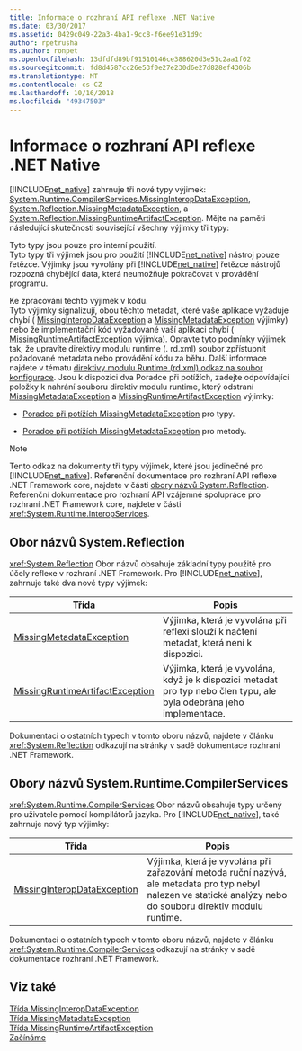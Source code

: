 ```yaml
---
title: Informace o rozhraní API reflexe .NET Native
ms.date: 03/30/2017
ms.assetid: 0429c049-22a3-4ba1-9cc8-f6ee91e31d9c
author: rpetrusha
ms.author: ronpet
ms.openlocfilehash: 13dfdfd89bf91510146ce388620d3e51c2aa1f02
ms.sourcegitcommit: fd8d4587cc26e53f0e27e230d6e27d828ef4306b
ms.translationtype: MT
ms.contentlocale: cs-CZ
ms.lasthandoff: 10/16/2018
ms.locfileid: "49347503"
---
```

# <a name="net-native-reflection-api-reference"></a>Informace o rozhraní API reflexe .NET Native
[!INCLUDE[net_native](../../../includes/net-native-md.md)] zahrnuje tři nové typy výjimek: [System.Runtime.CompilerServices.MissingInteropDataException](../../../docs/framework/net-native/missinginteropdataexception-class-net-native.md), [System.Reflection.MissingMetadataException](../../../docs/framework/net-native/missingmetadataexception-class-net-native.md), a [ System.Reflection.MissingRuntimeArtifactException](../../../docs/framework/net-native/missingruntimeartifactexception-class-net-native.md). Mějte na paměti následující skutečnosti související všechny výjimky tři typy:  
  
 Tyto typy jsou pouze pro interní použití.  
 Tyto typy tři výjimek jsou pro použití [!INCLUDE[net_native](../../../includes/net-native-md.md)] nástroj pouze řetězce. Výjimky jsou vyvolány při [!INCLUDE[net_native](../../../includes/net-native-md.md)] řetězce nástrojů rozpozná chybějící data, která neumožňuje pokračovat v provádění programu.  
  
 Ke zpracování těchto výjimek v kódu.  
 Tyto výjimky signalizují, obou těchto metadat, které vaše aplikace vyžaduje chybí ( [MissingInteropDataException](../../../docs/framework/net-native/missinginteropdataexception-class-net-native.md) a [MissingMetadataException](../../../docs/framework/net-native/missingmetadataexception-class-net-native.md) výjimky) nebo že implementační kód vyžadované vaší aplikaci chybí ( [MissingRuntimeArtifactException](../../../docs/framework/net-native/missingruntimeartifactexception-class-net-native.md) výjimka). Opravte tyto podmínky výjimek tak, že upravíte direktivy modulu runtime (. rd.xml) soubor zpřístupnit požadované metadata nebo provádění kódu za běhu. Další informace najdete v tématu [direktivy modulu Runtime (rd.xml) odkaz na soubor konfigurace](../../../docs/framework/net-native/runtime-directives-rd-xml-configuration-file-reference.md). Jsou k dispozici dva Poradce při potížích, zadejte odpovídající položky k nahrání souboru direktiv modulu runtime, který odstraní [MissingMetadataException](../../../docs/framework/net-native/missingmetadataexception-class-net-native.md) a [MissingRuntimeArtifactException](../../../docs/framework/net-native/missingruntimeartifactexception-class-net-native.md) výjimky:  
  
-   [Poradce při potížích MissingMetadataException](https://dotnet.github.io/native/troubleshooter/type.html) pro typy.  
  
-   [Poradce při potížích MissingMetadataException](https://dotnet.github.io/native/troubleshooter/method.html) pro metody.  
  
> [!NOTE]
>  Tento odkaz na dokumenty tři typy výjimek, které jsou jedinečné pro [!INCLUDE[net_native](../../../includes/net-native-md.md)]. Referenční dokumentace pro rozhraní API reflexe .NET Framework core, najdete v části [obory názvů System.Reflection](https://msdn.microsoft.com/library/gg145033.aspx). Referenční dokumentace pro rozhraní API vzájemné spolupráce pro rozhraní .NET Framework core, najdete v části <xref:System.Runtime.InteropServices>.  
  
## <a name="systemreflection-namespace"></a>Obor názvů System.Reflection  
 <xref:System.Reflection> Obor názvů obsahuje základní typy použité pro účely reflexe v rozhraní .NET Framework. Pro [!INCLUDE[net_native](../../../includes/net-native-md.md)], zahrnuje také dva nové typy výjimek:  
  
|Třída|Popis|  
|-----------|-----------------|  
|[MissingMetadataException](../../../docs/framework/net-native/missingmetadataexception-class-net-native.md)|Výjimka, která je vyvolána při reflexi slouží k načtení metadat, která není k dispozici.|  
|[MissingRuntimeArtifactException](../../../docs/framework/net-native/missingruntimeartifactexception-class-net-native.md)|Výjimka, která je vyvolána, když je k dispozici metadat pro typ nebo člen typu, ale byla odebrána jeho implementace.|  
  
 Dokumentaci o ostatních typech v tomto oboru názvů, najdete v článku <xref:System.Reflection> odkazují na stránky v sadě dokumentace rozhraní .NET Framework.  
  
## <a name="systemruntimecompilerservices-namespace"></a>Obory názvů System.Runtime.CompilerServices  
 <xref:System.Runtime.CompilerServices> Obor názvů obsahuje typy určený pro uživatele pomocí kompilátorů jazyka. Pro [!INCLUDE[net_native](../../../includes/net-native-md.md)], také zahrnuje nový typ výjimky:  
  
|Třída|Popis|  
|-----------|-----------------|  
|[MissingInteropDataException](../../../docs/framework/net-native/missinginteropdataexception-class-net-native.md)|Výjimka, která je vyvolána při zařazování metoda ruční nazývá, ale metadata pro typ nebyl nalezen ve statické analýzy nebo do souboru direktiv modulu runtime.|  
  
 Dokumentaci o ostatních typech v tomto oboru názvů, najdete v článku <xref:System.Runtime.CompilerServices> odkazují na stránky v sadě dokumentace rozhraní .NET Framework.  
  
## <a name="see-also"></a>Viz také  
 [Třída MissingInteropDataException](../../../docs/framework/net-native/missinginteropdataexception-class-net-native.md)  
 [Třída MissingMetadataException](../../../docs/framework/net-native/missingmetadataexception-class-net-native.md)  
 [Třída MissingRuntimeArtifactException](../../../docs/framework/net-native/missingruntimeartifactexception-class-net-native.md)  
 [Začínáme](../../../docs/framework/net-native/getting-started-with-net-native.md)
